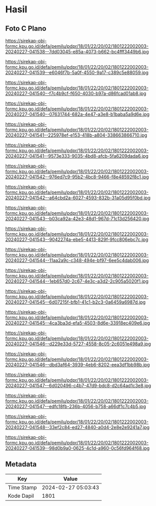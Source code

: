 # Hasil

## Foto C Plano

https://sirekap-obj-formc.kpu.go.id/defa/pemilu/pdpr/18/01/22/20/02/1801222002003-20240227-041538--7dd03045-e85a-4073-b662-bc4fff3449b6.jpg

https://sirekap-obj-formc.kpu.go.id/defa/pemilu/pdpr/18/01/22/20/02/1801222002003-20240227-041539--e6046f7b-5a0f-4550-9a17-c389c5e88059.jpg

https://sirekap-obj-formc.kpu.go.id/defa/pemilu/pdpr/18/01/22/20/02/1801222002003-20240227-041540--f7c4b9cf-f650-4030-b97a-d86fcad01ab8.jpg

https://sirekap-obj-formc.kpu.go.id/defa/pemilu/pdpr/18/01/22/20/02/1801222002003-20240227-041540--07631744-682a-4e47-a3e8-b1baba5a9d6e.jpg

https://sirekap-obj-formc.kpu.go.id/defa/pemilu/pdpr/18/01/22/20/02/1801222002003-20240227-041541--225978ef-e153-418b-a804-338663866710.jpg

https://sirekap-obj-formc.kpu.go.id/defa/pemilu/pdpr/18/01/22/20/02/1801222002003-20240227-041541--9573e333-9035-4bd8-afcb-5fa6209dada6.jpg

https://sirekap-obj-formc.kpu.go.id/defa/pemilu/pdpr/18/01/22/20/02/1801222002003-20240227-041542--976ed7c9-95b2-4bc8-9466-f8e48592f8c1.jpg

https://sirekap-obj-formc.kpu.go.id/defa/pemilu/pdpr/18/01/22/20/02/1801222002003-20240227-041542--a64cbd2a-6027-4593-832b-31a05d95f0bd.jpg

https://sirekap-obj-formc.kpu.go.id/defa/pemilu/pdpr/18/01/22/20/02/1801222002003-20240227-041543--b03ca92a-42e3-48d1-967d-71c13d256420.jpg

https://sirekap-obj-formc.kpu.go.id/defa/pemilu/pdpr/18/01/22/20/02/1801222002003-20240227-041543--9042274a-ebe5-4413-829f-9fcc806ebc7c.jpg

https://sirekap-obj-formc.kpu.go.id/defa/pemilu/pdpr/18/01/22/20/02/1801222002003-20240227-041544--11aa2a9c-c348-494e-bf97-6ee5c4dab006.jpg

https://sirekap-obj-formc.kpu.go.id/defa/pemilu/pdpr/18/01/22/20/02/1801222002003-20240227-041544--1eb657d0-2c67-4e3c-a3d2-2c905a5020f1.jpg

https://sirekap-obj-formc.kpu.go.id/defa/pemilu/pdpr/18/01/22/20/02/1801222002003-20240227-041545--6d07215f-bfb1-41c1-b2c3-0a6459a6987d.jpg

https://sirekap-obj-formc.kpu.go.id/defa/pemilu/pdpr/18/01/22/20/02/1801222002003-20240227-041545--4ca3ba3d-efa5-4503-8d6e-33918ec409e6.jpg

https://sirekap-obj-formc.kpu.go.id/defa/pemilu/pdpr/18/01/22/20/02/1801222002003-20240227-041546--d229e33d-5727-4558-8c05-2c6051e498a9.jpg

https://sirekap-obj-formc.kpu.go.id/defa/pemilu/pdpr/18/01/22/20/02/1801222002003-20240227-041546--dbd3af64-3939-4eb6-8202-eea3df1bb98b.jpg

https://sirekap-obj-formc.kpu.go.id/defa/pemilu/pdpr/18/01/22/20/02/1801222002003-20240227-041547--6d020496-c4b7-47d9-bdc8-d2c64ad1c3e8.jpg

https://sirekap-obj-formc.kpu.go.id/defa/pemilu/pdpr/18/01/22/20/02/1801222002003-20240227-041547--edfc18fb-236b-4056-b758-a66df1c7c4b5.jpg

https://sirekap-obj-formc.kpu.go.id/defa/pemilu/pdpr/18/01/22/20/02/1801222002003-20240227-041548--33ef2c84-ed27-4840-a0d4-2e8e2e9241a7.jpg

https://sirekap-obj-formc.kpu.go.id/defa/pemilu/pdpr/18/01/22/20/02/1801222002003-20240227-041539--98d0b9a0-0625-4c1d-a960-0c56fd964f68.jpg


## Metadata

| Key        | Value               |
| ---------- | ------------------- |
| Time Stamp | 2024-02-27 05:03:43 |
| Kode Dapil | 1801                |



